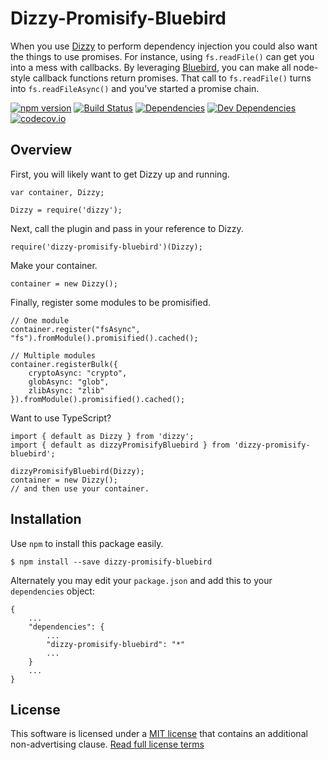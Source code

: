 Dizzy-Promisify-Bluebird
========================

When you use [Dizzy] to perform dependency injection you could also want the things to use promises.  For instance, using `fs.readFile()` can get you into a mess with callbacks.  By leveraging [Bluebird], you can make all node-style callback functions return promises.  That call to `fs.readFile()` turns into `fs.readFileAsync()` and you've started a promise chain.

[![npm version][npm-badge]][npm-link]
[![Build Status][travis-badge]][travis-link]
[![Dependencies][dependencies-badge]][dependencies-link]
[![Dev Dependencies][devdependencies-badge]][devdependencies-link]
[![codecov.io][codecov-badge]][codecov-link]


Overview
--------

First, you will likely want to get Dizzy up and running.

    var container, Dizzy;

    Dizzy = require('dizzy');

Next, call the plugin and pass in your reference to Dizzy.

    require('dizzy-promisify-bluebird')(Dizzy);

Make your container.

    container = new Dizzy();

Finally, register some modules to be promisified.

    // One module
    container.register("fsAsync", "fs").fromModule().promisified().cached();

    // Multiple modules
    container.registerBulk({
        cryptoAsync: "crypto",
        globAsync: "glob",
        zlibAsync: "zlib"
    }).fromModule().promisified().cached();

Want to use TypeScript?

    import { default as Dizzy } from 'dizzy';
    import { default as dizzyPromisifyBluebird } from 'dizzy-promisify-bluebird';

    dizzyPromisifyBluebird(Dizzy);
    container = new Dizzy();
    // and then use your container.


Installation
------------

Use `npm` to install this package easily.

    $ npm install --save dizzy-promisify-bluebird

Alternately you may edit your `package.json` and add this to your `dependencies` object:

    {
        ...
        "dependencies": {
            ...
            "dizzy-promisify-bluebird": "*"
            ...
        }
        ...
    }


License
-------

This software is licensed under a [MIT license][LICENSE] that contains an additional non-advertising clause.  [Read full license terms][LICENSE]


[Bluebird]: http://bluebirdjs.com/
[codecov-badge]: https://img.shields.io/codecov/c/github/tests-always-included/dizzy-promisify-bluebird/master.svg
[codecov-link]: https://codecov.io/github/tests-always-included/dizzy-promisify-bluebird?branch=master
[dependencies-badge]: https://img.shields.io/david/tests-always-included/dizzy-promisify-bluebird.svg
[dependencies-link]: https://david-dm.org/tests-always-included/dizzy-promisify-bluebird
[devdependencies-badge]: https://img.shields.io/david/dev/tests-always-included/dizzy-promisify-bluebird.svg
[devdependencies-link]: https://david-dm.org/tests-always-included/dizzy-promisify-bluebird#info=devDependencies
[Dizzy]: https://github.com/tests-always-included/dizzy
[LICENSE]: LICENSE.md
[npm-badge]: https://img.shields.io/npm/v/dizzy-promisify-bluebird.svg
[npm-link]: https://npmjs.org/package/dizzy-promisify-bluebird
[travis-badge]: https://img.shields.io/travis/tests-always-included/dizzy-promisify-bluebird/master.svg
[travis-link]: http://travis-ci.org/tests-always-included/dizzy-promisify-bluebird
